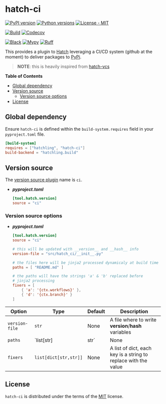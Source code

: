 # hatch-ci

[![PyPI version](https://img.shields.io/pypi/v/hatch-ci.svg?color=blue)](https://pypi.org/project/hatch-ci)
[![Python versions](https://img.shields.io/pypi/pyversions/hatch-ci.svg)](https://pypi.org/project/hatch-ci)
[![License - MIT](https://img.shields.io/badge/license-MIT-9400d3.svg)](https://spdx.org/licenses/)

[![Build](https://github.com/cav71/hatch-ci/actions/workflows/master.yml/badge.svg)](https://github.com/cav71/hatch-ci/actions/workflows/master.yml)
[![Codecov](https://codecov.io/gh/cav71/hatch-ci/tree/master/graph/badge.svg?token=SIUMZ7MT5T)](https://codecov.io/gh/cav71/hatch-ci/tree/master)

[![Black](https://img.shields.io/badge/code%20style-black-000000.svg)](Black)
[![Mypy](https://img.shields.io/badge/types-Mypy-blue.svg)](https://mypy-lang.org/)
[![Ruff](https://img.shields.io/endpoint?url=https://raw.githubusercontent.com/astral-sh/ruff/main/assets/badge/v2.json)](https://github.com/astral-sh/ruff)


This provides a plugin to [Hatch](https://github.com/pypa/hatch) leveraging a CI/CD system (github at the moment)
to deliver packages to [PyPi](https://pypi.org).

> **NOTE**: this is heavily inspired from  [hatch-vcs](https://github.com/ofek/hatch-vcs)


**Table of Contents**

- [Global dependency](#global-dependency)
- [Version source](#version-source)
  - [Version source options](#version-source-options)
- [License](#license)

## Global dependency

Ensure `hatch-ci` is defined within the `build-system.requires` field in your `pyproject.toml` file.

```toml
[build-system]
requires = ["hatchling", "hatch-ci"]
build-backend = "hatchling.build"
```

## Version source

The [version source plugin](https://hatch.pypa.io/latest/plugins/version-source/reference/) name is `ci`.

- ***pyproject.toml***

    ```toml
    [tool.hatch.version]
    source = "ci"
    ```

### Version source options

- ***pyproject.toml***

    ```toml
    [tool.hatch.version]
    source = "ci"

    # this will be updated with __version__ and __hash__ info
    version-file = "src/hatch_ci/__init__.py"

    # the files here will be jinja2 processed dynamicaly at build time
    paths = [ "README.md" ]
    
    # the paths will have the strings 'a' & 'b' replaced before
    # jinja2 processing
    fixers = [
        { 'a': '{ctx.workflows}' },
        { 'd': '{ctx.branch}' }
    ]
    ```

| Option | Type | Default | Description                                          |
| --- | --- |---------|------------------------------------------------------|
| `version-file` | `str` | None    | A file where to write __version__/__hash__ variables |
| `paths` | `list[str]|str` | None | A list of paths to process |
| `fixers` | `list[dict[str,str]]` | None | A list of dict, each key is a string to replace with the value |


## License

`hatch-ci` is distributed under the terms of the [MIT](https://spdx.org/licenses/MIT.html) license.
